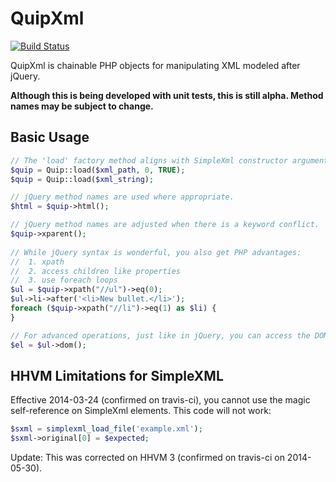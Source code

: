 QuipXml
=======

[![Build Status](https://travis-ci.org/stackpr/quipxml.png?branch=master)](https://travis-ci.org/stackpr/quipxml)

QuipXml is chainable PHP objects for manipulating XML modeled after jQuery.

**Although this is being developed with unit tests, this is still alpha. Method names may be subject to change.**

Basic Usage
-----------

```` php
// The 'load' factory method aligns with SimpleXml constructor arguments.
$quip = Quip::load($xml_path, 0, TRUE);
$quip = Quip::load($xml_string);

// jQuery method names are used where appropriate.
$html = $quip->html();

// jQuery method names are adjusted when there is a keyword conflict.
$quip->xparent();
    
// While jQuery syntax is wonderful, you also get PHP advantages:
//  1. xpath
//  2. access children like properties
//  3. use foreach loops
$ul = $quip->xpath("//ul")->eq(0);
$ul->li->after('<li>New bullet.</li>');
foreach ($quip->xpath("//li")->eq(1) as $li) {
}

// For advanced operations, just like in jQuery, you can access the DOMNode for a given XML node.
$el = $ul->dom();
````

HHVM Limitations for SimpleXML
------------------------------

Effective 2014-03-24 (confirmed on travis-ci), you cannot use the magic self-reference on SimpleXml elements. This code will not work:
```` php
$sxml = simplexml_load_file('example.xml');
$sxml->original[0] = $expected;
````
Update: This was corrected on HHVM 3 (confirmed on travis-ci on 2014-05-30).
